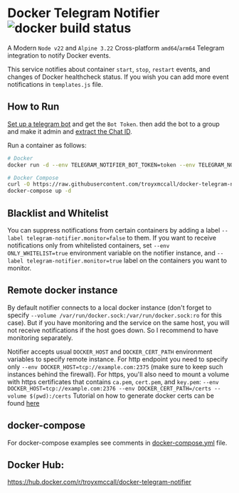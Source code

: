 # Docker Telegram Notifier ![docker build status](https://github.com/troyxmccall/docker-telegram-notifier/actions/workflows/deploy-docker.yml/badge.svg)

A Modern `Node v22` and `Alpine 3.22` 
Cross-platform `amd64`/`arm64` Telegram integration to notify Docker events. 

This service notifies about container `start`, `stop`, `restart` events, and changes of Docker healthcheck status. If you wish you can add more event notifications in `templates.js` file.


## How to Run

[Set up a telegram bot](https://core.telegram.org/bots#3-how-do-i-create-a-bot) and get the `Bot Token`. then add the bot to a group and make it admin and [extract the Chat ID](https://stackoverflow.com/a/32572159/882223).

Run a container as follows:

```sh
# Docker
docker run -d --env TELEGRAM_NOTIFIER_BOT_TOKEN=token --env TELEGRAM_NOTIFIER_CHAT_ID=chat_id --volume /var/run/docker.sock:/var/run/docker.sock:ro troyxmccall/docker-telegram-notifier

# Docker Compose
curl -O https://raw.githubusercontent.com/troyxmccall/docker-telegram-notifier/master/docker-compose.yml
docker-compose up -d
```

## Blacklist and Whitelist

You can suppress notifications from certain containers by adding a label `--label telegram-notifier.monitor=false` to them. If you want to receive notifications only from whitelisted containers, set `--env ONLY_WHITELIST=true` environment variable on the notifier instance, and `--label telegram-notifier.monitor=true` label on the containers you want to monitor.

## Remote docker instance

By default notifier connects to a local docker instance (don't forget to specify `--volume /var/run/docker.sock:/var/run/docker.sock:ro` for this case). But if you have monitoring and the service on the same host, you will not receive notifications if the host goes down. So I recommend to have monitoring separately.

Notifier accepts usual `DOCKER_HOST` and `DOCKER_CERT_PATH` environment variables to specify remote instance. For http endpoint you need to specify only `--env DOCKER_HOST=tcp://example.com:2375` (make sure to keep such instances behind the firewall). For https, you'll also need to mount a volume with https certificates that contains `ca.pem`, `cert.pem`, and `key.pem`: `--env DOCKER_HOST=tcp://example.com:2376 --env DOCKER_CERT_PATH=/certs --volume $(pwd):/certs`
Tutorial on how to generate docker certs can be found [here](https://docs.docker.com/engine/security/https/)

## docker-compose

For docker-compose examples see comments in [docker-compose.yml](./docker-compose.yml) file.

## Docker Hub:

https://hub.docker.com/r/troyxmccall/docker-telegram-notifier
